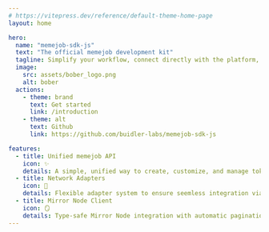 ```yaml
---
# https://vitepress.dev/reference/default-theme-home-page
layout: home

hero:
  name: "memejob-sdk-js"
  text: "The official memejob development kit"
  tagline: Simplify your workflow, connect directly with the platform, and bring your tokens to life — all with a strongly-typed TypeScript SDK.
  image:
    src: assets/bober_logo.png
    alt: bober
  actions:
    - theme: brand
      text: Get started
      link: /introduction
    - theme: alt
      text: Github
      link: https://github.com/buidler-labs/memejob-sdk-js

features:
  - title: Unified memejob API
    icon: ✨
    details: A simple, unified way to create, customize, and manage tokens on MemeJob, all from a single API.
  - title: Network Adapters
    icon: 🔌
    details: Flexible adapter system to ensure seemless integration via gRPC and JSON-RPC
  - title: Mirror Node Client
    icon: 🪞
    details: Type-safe Mirror Node integration with automatic pagination and retry handling.
---
```

